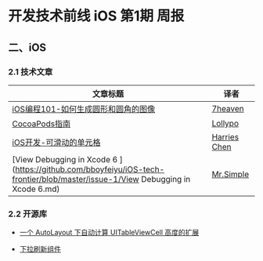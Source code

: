 # 开发技术前线 iOS 第1期 周报

## 二、iOS 
### 2.1 技术文章
|       文章标题        |         译者           | 
|----------------------|------------------------|
|  [iOS编程101-如何生成圆形和圆角的图像](https://github.com/bboyfeiyu/iOS-tech-frontier/blob/master/issue-1/iOS编程101-如何生成圆形和圆角的图像.md) |  [7heaven](https://github.com/7heaven) |  
|  [CocoaPods指南](https://github.com/bboyfeiyu/iOS-tech-frontier/blob/master/issue-1/CocoaPods指南.md) |  [Lollypo](https://github.com/Lollypo)  |  
|  [iOS开发-可滑动的单元格](https://github.com/bboyfeiyu/iOS-tech-frontier/blob/master/issue-1/iOS开发-可滑动的单元格.md) |  [Harries Chen](https://github.com/mrchenhao) | 
|  [View Debugging in Xcode 6 ](https://github.com/bboyfeiyu/iOS-tech-frontier/blob/master/issue-1/View Debugging in Xcode 6.md) |  [Mr.Simple](https://github.com/bboyfeiyu) |  


###  2.2 开源库

* [一个 AutoLayout 下自动计算 UITableViewCell 高度的扩展](https://github.com/forkingdog/UITableView-FDTemplateLayoutCell)

* [下拉刷新组件](https://github.com/CoderMJLee/MJRefresh) 

